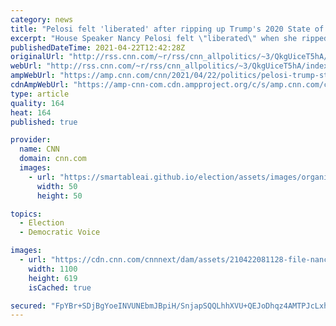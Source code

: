 ```yaml
---
category: news
title: "Pelosi felt 'liberated' after ripping up Trump's 2020 State of the Union speech, author says"
excerpt: "House Speaker Nancy Pelosi felt \"liberated\" when she ripped up a copy of President Donald Trump's State of the Union address last year, but the move was largely unplanned simply because she couldn't find a pen, according to a new book.\n    \n"
publishedDateTime: 2021-04-22T12:42:28Z
originalUrl: "http://rss.cnn.com/~r/rss/cnn_allpolitics/~3/QkgUiceT5hA/index.html"
webUrl: "http://rss.cnn.com/~r/rss/cnn_allpolitics/~3/QkgUiceT5hA/index.html"
ampWebUrl: "https://amp.cnn.com/cnn/2021/04/22/politics/pelosi-trump-state-of-the-union-address-cnntv/index.html"
cdnAmpWebUrl: "https://amp-cnn-com.cdn.ampproject.org/c/s/amp.cnn.com/cnn/2021/04/22/politics/pelosi-trump-state-of-the-union-address-cnntv/index.html"
type: article
quality: 164
heat: 164
published: true

provider:
  name: CNN
  domain: cnn.com
  images:
    - url: "https://smartableai.github.io/election/assets/images/organizations/cnn.com-50x50.jpg"
      width: 50
      height: 50

topics:
  - Election
  - Democratic Voice

images:
  - url: "https://cdn.cnn.com/cnnnext/dam/assets/210422081128-file-nancy-pelosi-donald-trump-state-of-the-union-2020-super-tease.jpg"
    width: 1100
    height: 619
    isCached: true

secured: "FpYBr+SDjBgYoeINVUNEbmJBpiH/SnjapSQQLhhXVU+QEJoDhqz4AMTPJcLxhjeqmZ/uiGSfNZzdPwQk52diK0nFFjJ0I4HRe2duNcoLhTG+1aV+gROhEvCqmRCf6FWuEzll7oiBgAAt40TKmnr6NDGlNr2e7l00XMZ+rPfaLwHgotZMDt9rwH7sLwRWcf2jwvFt1zYKCDLk20s8N56w0nWPk8nJmY/cIsgMq+pO5JDn4Nhtm2vgJi+jTzZYmLb9xwfczpBxm+VUdb7bq9kVIAR01de332I/tBfKFnTHkHe9EFDH/yn+C/YlsO3EOG6EKvHhMU85hx2uxQRV4jj4DKU2qVo1ALXLS+Z9Uuje/fQ=;NK7HgIAgbA94nV5ul83ihA=="
---
```


